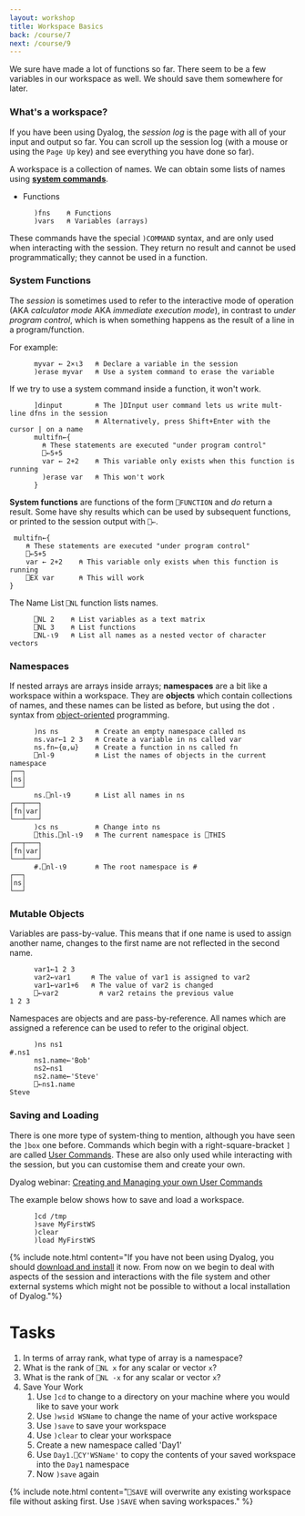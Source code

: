 ```yaml
---
layout: workshop
title: Workspace Basics
back: /course/7
next: /course/9
---
```


We sure have made a lot of functions so far. There seem to be a few variables in our workspace as well. We should save them somewhere for later.

### What's a workspace?
If you have been using Dyalog, the *session log* is the page with all of your input and output so far. You can scroll up the session log (with a mouse or using the `Page Up` key) and see everything you have done so far).

A workspace is a collection of names. We can obtain some lists of names using <a target="_blank" href="http://help.dyalog.com/latest/#Language/System%20Commands/Introduction.htm?Highlight=System%20commands">**system commands**</a>.

- Functions

```APL
	  )fns    ⍝ Functions
	  )vars   ⍝ Variables (arrays)	  
```

These commands have the special `)COMMAND` syntax, and are only used when interacting with the session. They return no result and cannot be used programmatically; they cannot be used in a function.

### System Functions
The *session* is sometimes used to refer to the interactive mode of operation (AKA *calculator mode* AKA *immediate execution mode*), in contrast to *under program control*, which is when something happens as the result of a line in a program/function. 

For example:

```APL
      myvar ← 2×⍳3   ⍝ Declare a variable in the session
      )erase myvar   ⍝ Use a system command to erase the variable
```

If we try to use a system command inside a function, it won't work.

```APL
      ]dinput        ⍝ The ]DInput user command lets us write mult-line dfns in the session
                     ⍝ Alternatively, press Shift+Enter with the cursor | on a name
      multifn←{
        ⍝ These statements are executed "under program control"
        ⎕←5+5
        var ← 2+2    ⍝ This variable only exists when this function is running
        )erase var   ⍝ This won't work
      }
```

**System functions** are functions of the form `⎕FUNCTION` and *do* return a result. Some have shy results which can be used by subsequent functions, or printed to the session output with `⎕←`.

```APL
 multifn←{
    ⍝ These statements are executed "under program control"
    ⎕←5+5
    var ← 2+2    ⍝ This variable only exists when this function is running
    ⎕EX var      ⍝ This will work
}
```

The Name List `⎕NL` function lists names.

```APL
	  ⎕NL 2    ⍝ List variables as a text matrix
	  ⎕NL 3    ⍝ List functions
	  ⎕NL-⍳9   ⍝ List all names as a nested vector of character vectors
```

### Namespaces
If nested arrays are arrays inside arrays; **namespaces** are a bit like a workspace within a workspace. They are **objects** which contain collections of names, and these names can be listed as before, but using the dot `.` syntax from <a target="_blank" href="https://cs.stackexchange.com/questions/89031/what-is-the-origin-of-dot-notation">object-oriented</a> programming.

```APL
      )ns ns         ⍝ Create an empty namespace called ns
      ns.var←1 2 3   ⍝ Create a variable in ns called var
      ns.fn←{⍺,⍵}    ⍝ Create a function in ns called fn
      ⎕nl-9  	     ⍝ List the names of objects in the current namespace
┌──┐
│ns│
└──┘
      ns.⎕nl-⍳9      ⍝ List all names in ns
┌──┬───┐
│fn│var│
└──┴───┘
      )cs ns         ⍝ Change into ns
      ⎕this.⎕nl-⍳9   ⍝ The current namespace is ⎕THIS
┌──┬───┐
│fn│var│
└──┴───┘
      #.⎕nl-⍳9       ⍝ The root namespace is #
┌──┐
│ns│
└──┘
```

### Mutable Objects
Variables are pass-by-value. This means that if one name is used to assign another name, changes to the first name are not reflected in the second name.

```APL
      var1←1 2 3
      var2←var1     ⍝ The value of var1 is assigned to var2
      var1←var1+6   ⍝ The value of var2 is changed
      ⎕←var2          ⍝ var2 retains the previous value
1 2 3
```

Namespaces are objects and are pass-by-reference. All names which are assigned a reference can be used to refer to the original object.

```APL
      )ns ns1
#.ns1
      ns1.name←'Bob'
      ns2←ns1
      ns2.name←'Steve'
      ⎕←ns1.name
Steve
```

### Saving and Loading
There is one more type of system-thing to mention, although you have seen the `]box` one before. Commands which begin with a right-square-bracket `]` are called <a target="_blank" href="">User Commands</a>. These are also only used while interacting with the session, but you can customise them and create your own.

Dyalog webinar: <a target="_blank" href="https://dyalog.tv/Webinar/?v=LWJzRGrOC3k">Creating and Managing your own User Commands</a>

The example below shows how to save and load a workspace.

```APL
	  ]cd /tmp
	  )save MyFirstWS
	  )clear
	  )load MyFirstWS
```

{% include note.html content="If you have not been using Dyalog, you should <a href='https://www.dyalog.com/download-zone.htm'>download and install</a> it now. From now on we begin to deal with aspects of the session and interactions with the file system and other external systems which might not be possible to without a local installation of Dyalog."%}

# Tasks

1. In terms of array rank, what type of array is a namespace?
1. What is the rank of `⎕NL x` for any scalar or vector `x`?
1. What is the rank of `⎕NL -x` for any scalar or vector `x`?
1. Save Your Work
	1. Use `]cd` to change to a directory on your machine where you would like to save your work
	1. Use `)wsid WSName` to change the name of your active workspace
	1. Use `)save` to save your workspace
	1. Use `)clear` to clear your workspace
	1. Create a new namespace called 'Day1'
	1. Use `Day1.⎕CY'WSName'` to copy the contents of your saved workspace into the `Day1` namespace
	1. Now `)save` again

  {% include note.html content="<code class='language-APL'>⎕SAVE</code> will overwrite any existing workspace file without asking first. Use <code class='language-APL'>)SAVE</code> when saving workspaces." %}
